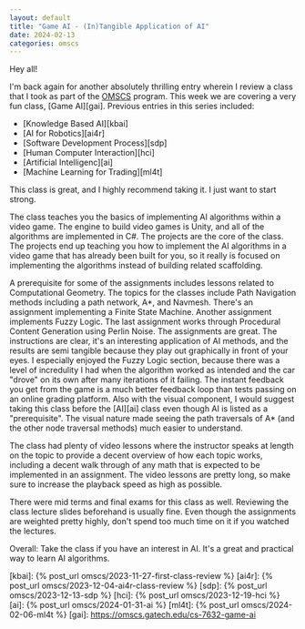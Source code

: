 ```yaml
---
layout: default
title: "Game AI - (In)Tangible Application of AI"
date: 2024-02-13
categories: omscs
---
```


Hey all!

I'm back again for another absolutely thrilling entry wherein I review a class that I took as part of the [OMSCS][omscs-info] program. This week we are covering a very fun class, [Game AI][gai]. Previous entries in this series included:
- [Knowledge Based AI][kbai]
- [AI for Robotics][ai4r]
- [Software Development Process][sdp]
- [Human Computer Interaction][hci]
- [Artificial Intelligenc][ai]
- [Machine Learning for Trading][ml4t]

This class is great, and I highly recommend taking it. I just want to start strong.

The class teaches you the basics of implementing AI algorithms within a video game. The engine to build video games is Unity, and all of the algorithms are implemented in C#. The projects are the core of the class. The projects end up teaching you how to implement the AI algorithms in a video game that has already been built for you, so it really is focused on implementing the algorithms instead of building related scaffolding.

A prerequisite for some of the assignments includes lessons related to Computational Geometry. The topics for the classes include Path Navigation methods including a path network, A\*, and Navmesh. There's an assignment implementing a Finite State Machine. Another assignment implements Fuzzy Logic. The last assignment works through Procedural Content Generation using Perlin Noise. The assignments are great. The instructions are clear, it's an interesting application of AI methods, and the results are semi tangible because they play out graphically in front of your eyes. I especially enjoyed the Fuzzy Logic section, because there was a level of incredulity I had when the algorithm worked as intended and the car "drove" on its own after many iterations of it failing. The instant feedback you get from the game is a much better feedback loop than tests passing on an online grading platform. Also with the visual component, I would suggest taking this class before the [AI][ai] class even though AI is listed as a "prerequisite". The visual nature made seeing the path traversals of A\* (and the other node traversal methods) much easier to understand.

The class had plenty of video lessons where the instructor speaks at length on the topic to provide a decent overview of how each topic works, including a decent walk through of any math that is expected to be implemented in an assignment. The video lessons are pretty long, so make sure to increase the playback speed as high as possible.

There were mid terms and final exams for this class as well. Reviewing the class lecture slides beforehand is usually fine. Even though the assignments are weighted pretty highly, don't spend too much time on it if you watched the lectures.

Overall: Take the class if you have an interest in AI. It's a great and practical way to learn AI algorithms.

[omscs-info]: https://omscs.gatech.edu/program-information
[kbai]: {% post_url omscs/2023-11-27-first-class-review %}
[ai4r]: {% post_url omscs/2023-12-04-ai4r-class-review %}
[sdp]: {% post_url omscs/2023-12-13-sdp %}
[hci]: {% post_url omscs/2023-12-19-hci %}
[ai]: {% post_url omscs/2024-01-31-ai %}
[ml4t]: {% post_url omscs/2024-02-06-ml4t %}
[gai]: https://omscs.gatech.edu/cs-7632-game-ai